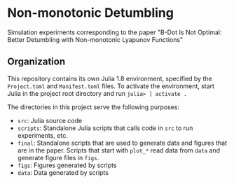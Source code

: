 # Non-monotonic Detumbling

Simulation experiments corresponding to the paper "B-Dot Is Not Optimal: Better Detumbling with Non-monotonic Lyapunov Functions"

## Organization
This repository contains its own Julia 1.8 environment, specified by the `Project.toml` and `Manifest.toml` files. To activate the environment, start Julia in the project root directory and run `julia> ] activate .`

The directories in this project serve the following purposes:
* `src`: Julia source code
* `scripts`: Standalone Julia scripts that calls code in `src` to run experiments, etc. 
* `final`: Standalone scripts that are used to generate data and figures that are in the paper. Scripts that start with `plot_*` read data from `data` and generate figure files in `figs`.
* `figs`: Figures generated by scripts
* `data`: Data generated by scripts

